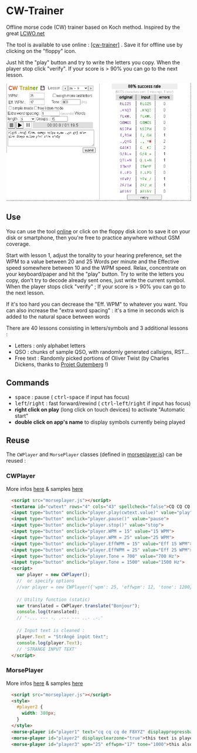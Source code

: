 # CW-Trainer
Offline morse code (CW) trainer based on Koch method. Inspired by the great [LCWO.net](https://lcwo.net/)

The tool is available to use online :  [[cw-trainer]](https://spasutto.github.io/cw-trainer/cw-trainer.html)  . Save it for offline use by clicking on the "floppy" icon.

Just hit the "play" button and try to write the letters you copy. When the player stop  click "verify". If your score is > 90% you can go to the next lesson.
<p align="center">
  <a href="images/screenshot.png"><img src="images/screenshot.png" height="320" title="screenshot"></a>
</p>

## Use
You can use the tool [online](https://spasutto.github.io/cw-trainer/cw-trainer.html) or click on the floppy disk icon to save it on your disk or smartphone, then you're free to practice anywhere without GSM coverage.

Start with lesson 1, adjust the tonality to your hearing preference, set the WPM to a value between 20 and 25 Words per minute and the Effective speed somewhere between 10 and the WPM speed. Relax, concentrate on your keyboard/paper and hit the "play" button. Try to write the letters you copy, don't try to decode already sent ones, just write the current symbol. When the player stops click "verify" ; If your score is > 90% you can go to the next lesson.

If it's too hard you can decrease the "Eff. WPM" to whatever you want. You can also increase the "extra word spacing" : it's a time in seconds wich is added to the natural space between words

There are 40 lessons consisting in letters/symbols and 3 additional lessons :
 - Letters : only alphabet letters
 - QSO : chunks of sample QSO, with randomly generated callsigns, RST...
 - Free text : Randomly picked portions of Oliver Twist (by Charles Dickens, thanks to [Projet Gutemberg](https://www.gutenberg.org/ebooks/730) !)

## Commands
 - <kbd>space</kbd> : pause ( <kbd>ctrl</kbd>-<kbd>space</kbd> if input has focus)
 - <kbd>left</kbd>/<kbd>right</kbd> : fast forward/rewind ( <kbd>ctrl</kbd>-<kbd>left</kbd>/<kbd>right</kbd> if input has focus)
 - **right click on  play** (long click on touch devices) to activate "Automatic start"
 - **double click on app's name** to display symbols currently being played

## Reuse

The `CWPlayer` and `MorsePlayer` classes (defined in [morseplayer.js](morseplayer.js)) can be reused :

### CWPlayer
More infos [here](cwplayer.md) & samples [here](https://spasutto.github.io/cw-trainer/samples.html)
```HTML
  <script src="morseplayer.js"></script>
  <textarea id="cwtext" rows="4" cols="43" spellcheck="false">CQ CQ CQ DE F8XYZ K</textarea><br>
  <input type="button" onclick="player.play(cwtext.value)" value="play">
  <input type="button" onclick="player.pause()" value="pause">
  <input type="button" onclick="player.stop()" value="stop">
  <input type="button" onclick="player.WPM = 15" value="15 WPM">
  <input type="button" onclick="player.WPM = 25" value="25 WPM">
  <input type="button" onclick="player.EffWPM = 15" value="Eff 15 WPM">
  <input type="button" onclick="player.EffWPM = 25" value="Eff 25 WPM">
  <input type="button" onclick="player.Tone = 700" value="700 Hz">
  <input type="button" onclick="player.Tone = 1500" value="1500 Hz">
  <script>
    var player = new CWPlayer();
    //  or specify options
    //var player = new CWPlayer({'wpm': 25, 'effwpm': 12, 'tone': 1200});

    // Utility function (static)
    var translated = CWPlayer.translate("Bonjour");
    console.log(translated);
    // '-... --- -. .--- --- ..- .-.'

    // Input text is cleaned : 
    player.Text = "StrÀngé ïnpùt tèxt";
    console.log(player.Text);
    // 'STRANGE INPUT TEXT'
  </script>
```

### MorsePlayer
More infos [here](morseplayer.md) & samples [here](https://spasutto.github.io/cw-trainer/samples.html)
```HTML
  <script src="morseplayer.js"></script>
  <style>
    #player2 {
      width: 380px;
    }
  </style>
  <morse-player id="player1" text="cq cq cq de F8XYZ" displayprogressbar="false" predelay="2"></morse-player>
  <morse-player id="player2" displayclearzone="true">this text is played in morse</morse-player>
  <morse-player id="player3" wpm="25" effwpm="17" tone="1000">this also</morse-player>
```
